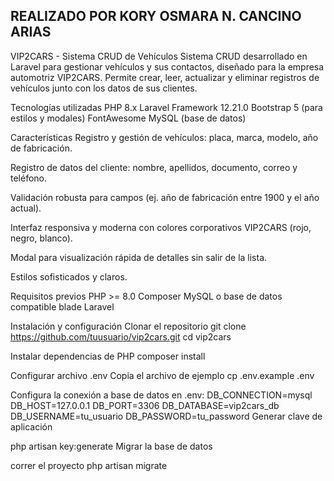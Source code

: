 REALIZADO POR KORY OSMARA N. CANCINO ARIAS
--------------------------------------
VIP2CARS - Sistema CRUD de Vehículos
Sistema CRUD desarrollado en Laravel para gestionar vehículos y sus contactos, diseñado para la empresa automotriz VIP2CARS. Permite crear, leer, actualizar y eliminar registros de vehículos junto con los datos de sus clientes.

Tecnologías utilizadas
PHP 8.x
Laravel Framework 12.21.0
Bootstrap 5 (para estilos y modales)
FontAwesome
MySQL (base de datos)

Características
Registro y gestión de vehículos: placa, marca, modelo, año de fabricación.

Registro de datos del cliente: nombre, apellidos, documento, correo y teléfono.

Validación robusta para campos (ej. año de fabricación entre 1900 y el año actual).

Interfaz responsiva y moderna con colores corporativos VIP2CARS (rojo, negro, blanco).

Modal para visualización rápida de detalles sin salir de la lista.

Estilos sofisticados y claros.

Requisitos previos
PHP >= 8.0
Composer
MySQL o base de datos compatible
blade Laravel


Instalación y configuración
Clonar el repositorio
git clone https://github.com/tuusuario/vip2cars.git
cd vip2cars

Instalar dependencias de PHP
composer install

Configurar archivo .env
Copia el archivo de ejemplo
cp .env.example .env

Configura la conexión a base de datos en .env:
DB_CONNECTION=mysql
DB_HOST=127.0.0.1
DB_PORT=3306
DB_DATABASE=vip2cars_db
DB_USERNAME=tu_usuario
DB_PASSWORD=tu_password
Generar clave de aplicación

php artisan key:generate
Migrar la base de datos

correr el proyecto
php artisan migrate